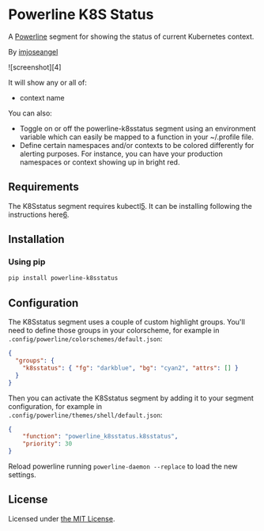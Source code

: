 # Powerline K8S Status

A [Powerline][1] segment for showing the status of current Kubernetes context.

By [imjoseangel][2]

![screenshot][4]

It will show any or all of:

* context name

You can also:

* Toggle on or off the powerline-k8sstatus segment using an environment variable which can easily be mapped to a function in your ~/.profile file.
* Define certain namespaces and/or contexts to be colored differently for alerting purposes. For instance, you can have your production namespaces or context showing up in bright red.

## Requirements

The K8Sstatus segment requires kubectl[5]. It can be installing following the instructions here[6].

## Installation

### Using pip

```txt
pip install powerline-k8sstatus
```

## Configuration

The K8Sstatus segment uses a couple of custom highlight groups. You'll need to define those groups in your colorscheme,
for example in `.config/powerline/colorschemes/default.json`:

```json
{
  "groups": {
    "k8sstatus": { "fg": "darkblue", "bg": "cyan2", "attrs": [] }
  }
}
```

Then you can activate the K8Sstatus segment by adding it to your segment configuration,
for example in `.config/powerline/themes/shell/default.json`:

```json
{
    "function": "powerline_k8sstatus.k8sstatus",
    "priority": 30
}
```

Reload powerline running `powerline-daemon --replace` to load the new settings.

## License

Licensed under [the MIT License][3].

[1]: https://powerline.readthedocs.org/en/master/
[2]: https://imjoseangel.github.io
[3]: https://github.com/imjoseangel/powerline-k8sstatus/blob/master/LICENSE
[5]: https://kubernetes.io/docs/reference/kubectl/overview/
[6]: https://kubernetes.io/docs/tasks/tools/install-kubectl/
